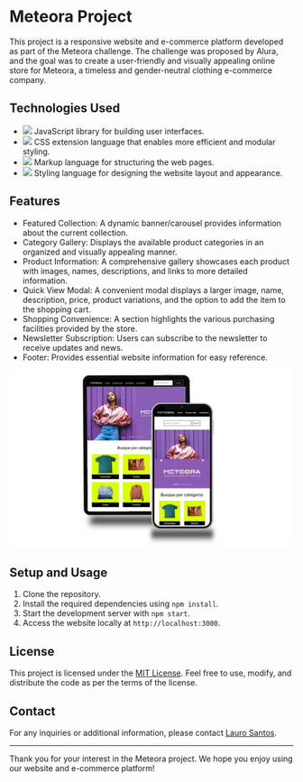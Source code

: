 # Meteora Project

This project is a responsive website and e-commerce platform developed as part of the Meteora challenge. The challenge was proposed by Alura, and the goal was to create a user-friendly and visually appealing online store for Meteora, a timeless and gender-neutral clothing e-commerce company.

## Technologies Used

- ![](https://img.shields.io/badge/REACT-61dafb?style=for-the-badge&logo=react&logoColor=414141) JavaScript library for building user interfaces.
- ![](https://img.shields.io/badge/SASS-c69?style=for-the-badge&logo=sass&logoColor=white) CSS extension language that enables more efficient and modular styling.
- ![](https://img.shields.io/badge/HTML-e06b12?style=for-the-badge&logo=html5&logoColor=white) Markup language for structuring the web pages.
-  ![](https://img.shields.io/badge/CSS-1283e0?&style=for-the-badge&logo=css3&logoColor=white) Styling language for designing the website layout and appearance.

## Features

- Featured Collection: A dynamic banner/carousel provides information about the current collection.
- Category Gallery: Displays the available product categories in an organized and visually appealing manner.
- Product Information: A comprehensive gallery showcases each product with images, names, descriptions, and links to more detailed information.
- Quick View Modal: A convenient modal displays a larger image, name, description, price, product variations, and the option to add the item to the shopping cart.
- Shopping Convenience: A section highlights the various purchasing facilities provided by the store.
- Newsletter Subscription: Users can subscribe to the newsletter to receive updates and news.
- Footer: Provides essential website information for easy reference.

![image of project](https://raw.githubusercontent.com/Lauro-Santos/meteora/main/public/isolated_tablet_laptop_and_smartphone_composition.png)

## Setup and Usage

1. Clone the repository.
2. Install the required dependencies using `npm install`.
3. Start the development server with `npm start`.
4. Access the website locally at `http://localhost:3000`.

## License

This project is licensed under the [MIT License](https://mit-license.org/). Feel free to use, modify, and distribute the code as per the terms of the license.

## Contact

For any inquiries or additional information, please contact [Lauro Santos](mailto:lauros034+github@gmail.com).

---

Thank you for your interest in the Meteora project. We hope you enjoy using our website and e-commerce platform!